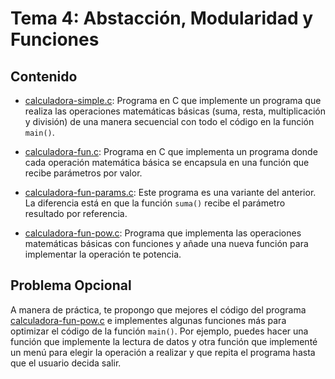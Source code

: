 # Tema 4: Abstacción, Modularidad y Funciones

## Contenido

* [calculadora-simple.c](code/calculadora-simple.c): Programa en C que implemente un programa que realiza las operaciones matemáticas básicas (suma, resta, multiplicación y división) de una manera secuencial con todo el código en la función `main()`.

* [calculadora-fun.c](code/calculadora-fun.c): Programa en C que implementa un programa donde cada operación matemática básica se encapsula en una función que recibe parámetros por valor.

* [calculadora-fun-params.c](code/calculadora-fun-params.c): Este programa es una variante del anterior. La diferencia está en que la función `suma()` recibe el parámetro resultado por referencia.

* [calculadora-fun-pow.c](code/calculadora-fun-pow.c): Programa que implementa las operaciones matemáticas básicas con funciones y añade una nueva función para implementar la operación te potencia.

## Problema Opcional

A manera de práctica, te propongo que mejores el código del programa [calculadora-fun-pow.c](code/calculadora-fun-pow.c) e implementes algunas funciones más para optimizar el código de la función `main()`. Por ejemplo, puedes hacer una función que implemente la lectura de datos y otra función que implementé un menú para elegir la operación a realizar y que repita el programa hasta que el usuario decida salir.